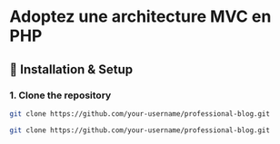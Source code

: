 
# Adoptez une architecture MVC en PHP

## 🚀 Installation & Setup

### 1. Clone the repository
```bash
git clone https://github.com/your-username/professional-blog.git
```
```bash
git clone https://github.com/your-username/professional-blog.git
```
